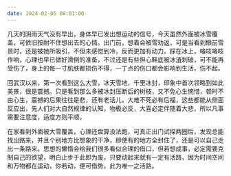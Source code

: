 ```yaml
---
date: 2024-02-05 08:01:00
---
```


几天的阴雨天气没有早出，身体早已发出想运动的信号，今天虽然外面被冰雪覆盖，可依旧按耐不住想出去的心情。出门前，想着会被雪劝返，可是当看到眼前雪景时，还是被她所吸引，不但未感觉到冷，反而更加有动力。踩在冰上，咯吱咯吱作响，心理也早已做好滑倒的准备，不过还是有些担心鞋底被冰渣刺破，可不能再受伤了，身上的每一寸肌肤都损伤不得，一丁点的伤口都会影响到生活，伤不起。

回武汉以来，第一次看到这么大雪，冰天雪地，千里冰封，印象中首次领略到如此美景，很是震撼。只是看到那么多被冰封压断后的树枝，又不免心生惋惜，顿时不由心生，震撼的后果往往是悲，还有老话儿，大难不死必有后福，这些都能从侧面反应出，先人们对大自然规律的认知，物极必反，大喜必定伴随着大悲，所以凡事需要注意度，适度方则平顺。

在家看到外面被大雪覆盖，心理还盘算没法跑，可真正出门试探两圈后，发现总能找出路来，并且个别地方比想象的干净，即使有的地方全封住了，还是可以自己走出一条路来。思想的懒惰会给我们很多看似合理的借口，但若想成事，必定需要克制自己的欲望，明白止步于此即为废，只要动起来就有一定有活路，因为时间空间和万物都在运动，你若动，便可借势，此为唯一之活路。
　　